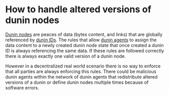 # How to handle altered versions of dunin nodes

[Dunin nodes](../../graph/organizing/dunin-node.md) are peaces of data (bytes content, and links) that are globally referenced by [dunin IDs](dunin-id.md). The rules that allow [dunin agents](../../code/architecture/dunin-agent.md) to assign the data content to a newly created dunin node state that once created a dunin ID is always referencing the same data. If these rules are followed correctly there is always exactly one valid version of a dunin node.

However in a decentralized real world scenario there is no way to enforce that all parties are always enforcing this rules. There could be malicious dunin agents within the network of dunin agents that redistribute altered versions of a dunin or define dunin nodes multiple times because of software errors.